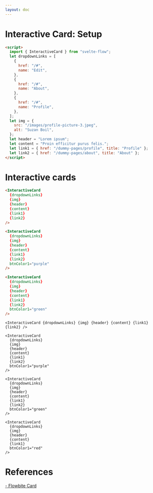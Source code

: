 ```yaml
---
layout: doc
---
```


<script>
  import { InteractiveCard } from "svelte-flow";
  let dropdownLinks = [
    {
      href: "/#",
      name: "Edit",
    },
    {
      href: "/#",
      name: "About",
    },
    {
      href: "/#",
      name: "Profile",
    },
  ];
  let img = {
    src: "/images/profile-picture-3.jpeg",
    alt: "Suzan Boil",
  };
  let header = "Lorem ipsum";
  let content = "Proin efficitur purus felis.";
  let link1 = { href: "/dummy-pages/profile", title: "Profile" };
  let link2 = { href: "/dummy-pages/about", title: "About" };
</script>

<h1 class="text-3xl w-full dark:text-white">Interactive Card: Setup</h1>

```html
<script>
  import { InteractiveCard } from "svelte-flow";
  let dropdownLinks = [
    {
      href: "/#",
      name: "Edit",
    },
    {
      href: "/#",
      name: "About",
    },
    {
      href: "/#",
      name: "Profile",
    },
  ];
  let img = {
    src: "/images/profile-picture-3.jpeg",
    alt: "Suzan Boil",
  };
  let header = "Lorem ipsum";
  let content = "Proin efficitur purus felis.";
  let link1 = { href: "/dummy-pages/profile", title: "Profile" };
  let link2 = { href: "/dummy-pages/about", title: "About" };
</script>
```

<h1 class="text-3xl w-full dark:text-white">Interactive cards</h1>

```html
<InteractiveCard 
  {dropdownLinks} 
  {img} 
  {header} 
  {content} 
  {link1} 
  {link2} 
/>

<InteractiveCard
  {dropdownLinks}
  {img}
  {header}
  {content}
  {link1}
  {link2}
  btnColor1="purple"
/>

<InteractiveCard
  {dropdownLinks}
  {img}
  {header}
  {content}
  {link1}
  {link2}
  btnColor1="green"
/>
```

<div class="container flex flex-col space-y-4 justify-center rounded-xl my-4 mx-auto bg-gradient-to-r bg-white dark:bg-gray-900 border border-gray-200 dark:border-gray-700 p-2 sm:p-6">
  
    <InteractiveCard {dropdownLinks} {img} {header} {content} {link1} {link2} />

    <InteractiveCard
      {dropdownLinks}
      {img}
      {header}
      {content}
      {link1}
      {link2}
      btnColor1="purple"
    />
 
    <InteractiveCard
      {dropdownLinks}
      {img}
      {header}
      {content}
      {link1}
      {link2}
      btnColor1="green"
    />

    <InteractiveCard
      {dropdownLinks}
      {img}
      {header}
      {content}
      {link1}
      btnColor1="red"
    />
  
</div>

<div class="container flex flex-wrap justify-center rounded-xl my-4 mx-auto bg-gradient-to-r bg-white dark:bg-gray-900 border border-gray-200 dark:border-gray-700 p-2 sm:p-6">
  <div class="flex-auto p-4">
    <InteractiveCard {dropdownLinks} {img} {header} {content} {link2} />
  </div>
  <div class="flex-auto p-4">
    <InteractiveCard {dropdownLinks} {img} {header} {content} />
  </div>
</div>

<h1 class="text-3xl w-full dark:text-white pb-8">References</h1>

<p class="dark:text-white text-base"><a href="https://flowbite.com/docs/components/card/" target="_blank" class="text-blue-600 hover:underline dark:text-blue-500">- Flowbite Card</a></p>